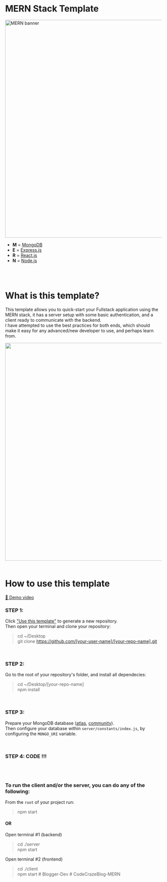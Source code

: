 # MERN Stack Template

<img src='https://github.com/belferink1996/MERN-template/blob/images/images/mern.jpeg' alt='MERN banner' width='700' />

- **M** = [MongoDB](https://www.mongodb.com)
- **E** = [Express.js](https://expressjs.com)
- **R** = [React.js](https://reactjs.org)
- **N** = [Node.js](https://nodejs.org)

<br />
<br />

# What is this template?

This template allows you to quick-start your Fullstack application using the MERN stack, it has a server setup with some basic authentication, and a client ready to communicate with the backend.<br />
I have attempted to use the best practices for both ends, which should make it easy for any advanced/new developer to use, and perhaps learn from.

<img src='https://github.com/belferink1996/MERN-template/blob/images/images/Screen%20Shot%202021-09-29%20at%2011.08.23.png' width='700' />

<br />
<br />

# How to use this template

[📀 Demo video](https://youtu.be/N2pvvkyoS68)

### STEP 1:

Click ["Use this template"](https://github.com/benelferink/MERN-template/generate) to generate a
new repository.<br />
Then open your terminal and clone your repository:

> cd ~/Desktop <br />
> git clone https://github.com/[your-user-name]/[your-repo-name].git

<br />

### STEP 2:

Go to the root of your repository's folder, and install all dependecies:

> cd ~/Desktop/[your-repo-name]<br />
> npm install

<br />

### STEP 3:

Prepare your MongoDB database ([atlas](https://www.mongodb.com/cloud/atlas),
[community](<https://github.com/benelferink/MERN-template/wiki/Install-MongoDB-Community-Server-(MacOS)>)).<br />
Then configure your database within `server/constants/index.js`, by configuring the `MONGO_URI` variable.

<br />

### STEP 4: CODE !!!

<br />
<br />

### To run the client and/or the server, you can do any of the following:

From the `root` of your project run:
> npm start

#### OR

Open terminal #1 (backend)
> cd ./server<br />
> npm start

Open terminal #2 (frontend)
> cd ./client<br />
> npm start
#   B l o g g e r - D e v  
 #   C o d e C r a z e B l o g - M E R N  
 